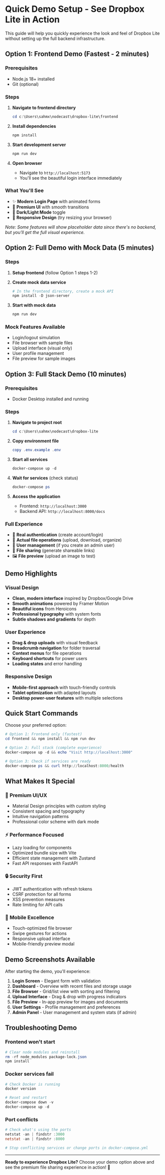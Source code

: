 # Quick Demo Setup - See Dropbox Lite in Action

This guide will help you quickly experience the look and feel of Dropbox Lite without setting up the full backend infrastructure.

## Option 1: Frontend Demo (Fastest - 2 minutes)

### Prerequisites
- Node.js 18+ installed
- Git (optional)

### Steps

1. **Navigate to frontend directory**
   ```powershell
   cd c:\Users\sahmx\nodecast\dropbox-lite\frontend
   ```

2. **Install dependencies**
   ```powershell
   npm install
   ```

3. **Start development server**
   ```powershell
   npm run dev
   ```

4. **Open browser**
   - Navigate to `http://localhost:5173`
   - You'll see the beautiful login interface immediately

### What You'll See
- ✨ **Modern Login Page** with animated forms
- 🎨 **Premium UI** with smooth transitions
- 🌙 **Dark/Light Mode** toggle
- 📱 **Responsive Design** (try resizing your browser)

*Note: Some features will show placeholder data since there's no backend, but you'll get the full visual experience.*

## Option 2: Full Demo with Mock Data (5 minutes)

### Steps

1. **Setup frontend** (follow Option 1 steps 1-2)

2. **Create mock data service**
   ```powershell
   # In the frontend directory, create a mock API
   npm install -D json-server
   ```

3. **Start with mock data**
   ```powershell
   npm run dev
   ```

### Mock Features Available
- Login/logout simulation
- File browser with sample files
- Upload interface (visual only)
- User profile management
- File preview for sample images

## Option 3: Full Stack Demo (10 minutes)

### Prerequisites
- Docker Desktop installed and running

### Steps

1. **Navigate to project root**
   ```powershell
   cd c:\Users\sahmx\nodecast\dropbox-lite
   ```

2. **Copy environment file**
   ```powershell
   copy .env.example .env
   ```

3. **Start all services**
   ```powershell
   docker-compose up -d
   ```

4. **Wait for services** (check status)
   ```powershell
   docker-compose ps
   ```

5. **Access the application**
   - Frontend: `http://localhost:3000`
   - Backend API: `http://localhost:8000/docs`

### Full Experience
- 🔐 **Real authentication** (create account/login)
- 📁 **Actual file operations** (upload, download, organize)
- 👥 **User management** (if you create an admin user)
- 🔗 **File sharing** (generate shareable links)
- 🖼️ **File preview** (upload an image to test)

## Demo Highlights

### Visual Design
- **Clean, modern interface** inspired by Dropbox/Google Drive
- **Smooth animations** powered by Framer Motion
- **Beautiful icons** from Heroicons
- **Professional typography** with system fonts
- **Subtle shadows and gradients** for depth

### User Experience
- **Drag & drop uploads** with visual feedback
- **Breadcrumb navigation** for folder traversal
- **Context menus** for file operations
- **Keyboard shortcuts** for power users
- **Loading states** and error handling

### Responsive Design
- **Mobile-first approach** with touch-friendly controls
- **Tablet optimization** with adapted layouts
- **Desktop power-user features** with multiple selections

## Quick Start Commands

Choose your preferred option:

```powershell
# Option 1: Frontend only (fastest)
cd frontend && npm install && npm run dev

# Option 2: Full stack (complete experience)
docker-compose up -d && echo "Visit http://localhost:3000"

# Option 3: Check if services are ready
docker-compose ps && curl http://localhost:8000/health
```

## What Makes It Special

### 🎨 **Premium UI/UX**
- Material Design principles with custom styling
- Consistent spacing and typography
- Intuitive navigation patterns
- Professional color scheme with dark mode

### ⚡ **Performance Focused**
- Lazy loading for components
- Optimized bundle size with Vite
- Efficient state management with Zustand
- Fast API responses with FastAPI

### 🔒 **Security First**
- JWT authentication with refresh tokens
- CSRF protection for all forms
- XSS prevention measures
- Rate limiting for API calls

### 📱 **Mobile Excellence**
- Touch-optimized file browser
- Swipe gestures for actions
- Responsive upload interface
- Mobile-friendly preview modal

## Demo Screenshots Available

After starting the demo, you'll experience:

1. **Login Screen** - Elegant form with validation
2. **Dashboard** - Overview with recent files and storage usage
3. **File Browser** - Grid/list view with sorting and filtering
4. **Upload Interface** - Drag & drop with progress indicators
5. **File Preview** - In-app preview for images and documents
6. **User Settings** - Profile management and preferences
7. **Admin Panel** - User management and system stats (if admin)

## Troubleshooting Demo

### Frontend won't start
```powershell
# Clear node modules and reinstall
rm -rf node_modules package-lock.json
npm install
```

### Docker services fail
```powershell
# Check Docker is running
docker version

# Reset and restart
docker-compose down -v
docker-compose up -d
```

### Port conflicts
```powershell
# Check what's using the ports
netstat -an | findstr :3000
netstat -an | findstr :8000

# Stop conflicting services or change ports in docker-compose.yml
```

---

**Ready to experience Dropbox Lite?** Choose your demo option above and see the premium file sharing experience in action! 🚀